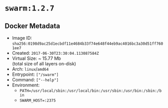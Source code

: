 # `swarm:1.2.7`

## Docker Metadata

- Image ID: `sha256:0198d9ac25d1ecbdf11e4684b33f74e648f44eb9ac4016bc3a30d51ff7601ee7`
- Created: `2017-06-30T23:30:04.113087584Z`
- Virtual Size: ~ 15.77 Mb  
  (total size of all layers on-disk)
- Arch: `linux`/`amd64`
- Entrypoint: `["/swarm"]`
- Command: `["--help"]`
- Environment:
  - `PATH=/usr/local/sbin:/usr/local/bin:/usr/sbin:/usr/bin:/sbin:/bin`
  - `SWARM_HOST=:2375`
